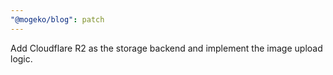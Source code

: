 ```yaml
---
"@mogeko/blog": patch
---
```


Add Cloudflare R2 as the storage backend and implement the image upload logic.

